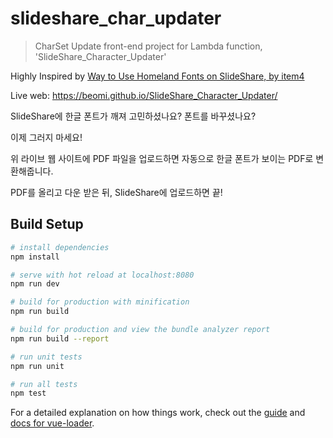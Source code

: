 # slideshare_char_updater

> CharSet Update front-end project for Lambda function, 'SlideShare_Character_Updater'

Highly Inspired by [Way to Use Homeland Fonts on SlideShare, by item4
](https://item4.github.io/2016-10-31/Way-to-Use-Homeland-Fonts-on-SlideShare/)

Live web: https://beomi.github.io/SlideShare_Character_Updater/

SlideShare에 한글 폰트가 깨져 고민하셨나요? 폰트를 바꾸셨나요?

이제 그러지 마세요!

위 라이브 웹 사이트에 PDF 파일을 업로드하면 자동으로 한글 폰트가 보이는 PDF로 변환해줍니다.

PDF를 올리고 다운 받은 뒤, SlideShare에 업로드하면 끝!

## Build Setup

``` bash
# install dependencies
npm install

# serve with hot reload at localhost:8080
npm run dev

# build for production with minification
npm run build

# build for production and view the bundle analyzer report
npm run build --report

# run unit tests
npm run unit

# run all tests
npm test
```

For a detailed explanation on how things work, check out the [guide](http://vuejs-templates.github.io/webpack/) and [docs for vue-loader](http://vuejs.github.io/vue-loader).
